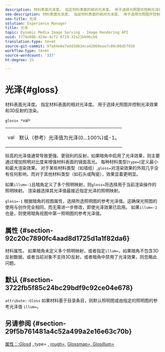 ```yaml
---
description: 材料表面光泽度。 指定材料表面的相对光泽度。 用于选择光照图并控制光泽效果和3D反射的渲染。
seo-description: 材料表面光泽度。 指定材料表面的相对光泽度。 用于选择光照图并控制光泽效果和3D反射的渲染。
seo-title: 光泽
solution: Experience Manager
title: 光泽
topic: Dynamic Media Image Serving - Image Rendering API
uuid: 3774e08b-d24e-4cf2-8719-32a21bb9bcb6
translation-type: tm+mt
source-git-commit: 97a84e8e7edd3d834ca42069eae7c09c00d57938
workflow-type: tm+mt
source-wordcount: '337'
ht-degree: 1%

---
```



# 光泽{#gloss}

材料表面光泽度。 指定材料表面的相对光泽度。 用于选择光照图并控制光泽效果和3D反射的渲染。

`gloss= *`val`*`

<table id="simpletable_82166CA080AD401180404462FB2407D7"> 
 <tr class="strow"> 
  <td class="stentry"> <p><span class="codeph"> <span class="varname"> val</span> </span> </p></td> 
  <td class="stentry"> <p>默认（参考）光泽值为光泽(0...100%)或-1。 </p></td> 
 </tr> 
</table>

较高的光泽值通常导致更强、更锐利的反射，如果暗角中启用了光泽效果，则主要通过增加照明对比度来增强材料表面的镜面高光。 每种材料类型(`type=`)定义最小和最大渲染效果。 对于某些材料类型（如墙纸）,`gloss=`对渲染效果的外观几乎没有任何影响，而对于其他材料类型（如石头或陶瓷），效果显着更明显。

如果`illum=-1`且暗角定义了多个照明映射，则`gloss=`将选择用于当前渲染操作的照明映射。 渲染器选择其光泽值最接近指定光泽的照明映射。

`gloss=-1` 根据暗角的视图属性，选择所选照明图的参考光泽值。这确保光照图的使用与创作完全相同，而无需进一步修改，即使光泽效果已启用。 如果`illum=-1`也是，则使用暗角视图中第一照明图的参考光泽值。

## 属性 {#section-92c20c7890fc4aad8d1725d1a1f82da6}

材料属性。 如果暗角未定义多个照明映射，或者指定`illum=`，如果暗角不包含3D反射数据，或者当前对象不支持3D反射，或者暗角中禁用了光泽效果，则忽略此问题。

## 默认 {#section-3722fb5f85c24bc29bdf9c92ce04e678}

`attribute::Gloss` 如果材料基于目录条目，则默认照明图或由指定的照明图的参考光泽值 `illum=`。

## 另请参阅 {#section-29f5b761481a4c52a499a2e16e63c70b}

[属性：:Glosd](../../../../../ir-api/material-cat/image-rendering-api-ref/c-ir-material-catalog/c-ir-material-data-reference/r-ir-cat-gloss.md#reference-5277f62a67e2408ab94699aa712f1eeb) [, ](../../../../../ir-api/http-protocol/image-rendering-api-ref/c-ir-http-protocol-ref/c-ir-http-protocol-command-reference/r-ir-http-type.md#reference-128c7de89e2d46838019b560f3f84a35)type= [,](../../../../../ir-api/http-protocol/image-rendering-api-ref/c-ir-http-protocol-ref/c-ir-http-protocol-command-reference/r-ir-rough.md#reference-00add846b09f4dc39420bda1ca414180) [rough=](../../../../../ir-api/http-protocol/image-rendering-api-ref/c-ir-http-protocol-ref/c-ir-http-protocol-command-reference/r-ir-glossmap.md#reference-99940148ae6a401482b2d03c68530f3a), [Glossmap=, Glosillum=](../../../../../ir-api/http-protocol/image-rendering-api-ref/c-ir-http-protocol-ref/c-ir-http-protocol-command-reference/r-ir-http-illum.md#reference-8efe483a30684022bfe711eb73efbee6)
